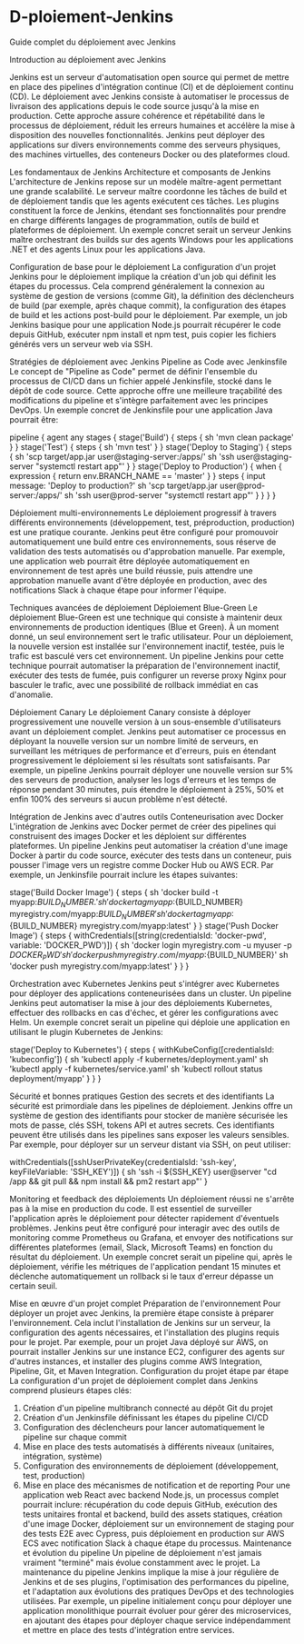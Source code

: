 # D-ploiement-Jenkins

Guide complet du déploiement avec Jenkins


Introduction au déploiement avec Jenkins


Jenkins est un serveur d'automatisation open source qui permet de mettre en place des pipelines d'intégration continue (CI) et de déploiement continu (CD). Le déploiement avec Jenkins consiste à automatiser le processus de livraison des applications depuis le code source jusqu'à la mise en production. Cette approche assure cohérence et répétabilité dans le processus de déploiement, réduit les erreurs humaines et accélère la mise à disposition des nouvelles fonctionnalités. Jenkins peut déployer des applications sur divers environnements comme des serveurs physiques, des machines virtuelles, des conteneurs Docker ou des plateformes cloud.

Les fondamentaux de Jenkins
Architecture et composants de Jenkins
L'architecture de Jenkins repose sur un modèle maître-agent permettant une grande scalabilité. Le serveur maître coordonne les tâches de build et de déploiement tandis que les agents exécutent ces tâches. Les plugins constituent la force de Jenkins, étendant ses fonctionnalités pour prendre en charge différents langages de programmation, outils de build et plateformes de déploiement. Un exemple concret serait un serveur Jenkins maître orchestrant des builds sur des agents Windows pour les applications .NET et des agents Linux pour les applications Java.

Configuration de base pour le déploiement
La configuration d'un projet Jenkins pour le déploiement implique la création d'un job qui définit les étapes du processus. Cela comprend généralement la connexion au système de gestion de versions (comme Git), la définition des déclencheurs de build (par exemple, après chaque commit), la configuration des étapes de build et les actions post-build pour le déploiement. Par exemple, un job Jenkins basique pour une application Node.js pourrait récupérer le code depuis GitHub, exécuter npm install et npm test, puis copier les fichiers générés vers un serveur web via SSH.


Stratégies de déploiement avec Jenkins
Pipeline as Code avec Jenkinsfile
Le concept de "Pipeline as Code" permet de définir l'ensemble du processus de CI/CD dans un fichier appelé Jenkinsfile, stocké dans le dépôt de code source. Cette approche offre une meilleure traçabilité des modifications du pipeline et s'intègre parfaitement avec les principes DevOps. Un exemple concret de Jenkinsfile pour une application Java pourrait être:



pipeline {
    agent any
    stages {
        stage('Build') {
            steps {
                sh 'mvn clean package'
            }
        }
        stage('Test') {
            steps {
                sh 'mvn test'
            }
        }
        stage('Deploy to Staging') {
            steps {
                sh 'scp target/app.jar user@staging-server:/apps/'
                sh 'ssh user@staging-server "systemctl restart app"'
            }
        }
        stage('Deploy to Production') {
            when {
                expression { return env.BRANCH_NAME == 'master' }
            }
            steps {
                input message: 'Deploy to production?'
                sh 'scp target/app.jar user@prod-server:/apps/'
                sh 'ssh user@prod-server "systemctl restart app"'
            }
        }
    }
}



Déploiement multi-environnements
Le déploiement progressif à travers différents environnements (développement, test, préproduction, production) est une pratique courante. Jenkins peut être configuré pour promouvoir automatiquement une build entre ces environnements, sous réserve de validation des tests automatisés ou d'approbation manuelle. Par exemple, une application web pourrait être déployée automatiquement en environnement de test après une build réussie, puis attendre une approbation manuelle avant d'être déployée en production, avec des notifications Slack à chaque étape pour informer l'équipe.

Techniques avancées de déploiement
Déploiement Blue-Green
Le déploiement Blue-Green est une technique qui consiste à maintenir deux environnements de production identiques (Blue et Green). À un moment donné, un seul environnement sert le trafic utilisateur. Pour un déploiement, la nouvelle version est installée sur l'environnement inactif, testée, puis le trafic est basculé vers cet environnement. Un pipeline Jenkins pour cette technique pourrait automatiser la préparation de l'environnement inactif, exécuter des tests de fumée, puis configurer un reverse proxy Nginx pour basculer le trafic, avec une possibilité de rollback immédiat en cas d'anomalie.

Déploiement Canary
Le déploiement Canary consiste à déployer progressivement une nouvelle version à un sous-ensemble d'utilisateurs avant un déploiement complet. Jenkins peut automatiser ce processus en déployant la nouvelle version sur un nombre limité de serveurs, en surveillant les métriques de performance et d'erreurs, puis en étendant progressivement le déploiement si les résultats sont satisfaisants. Par exemple, un pipeline Jenkins pourrait déployer une nouvelle version sur 5% des serveurs de production, analyser les logs d'erreurs et les temps de réponse pendant 30 minutes, puis étendre le déploiement à 25%, 50% et enfin 100% des serveurs si aucun problème n'est détecté.

Intégration de Jenkins avec d'autres outils
Conteneurisation avec Docker
L'intégration de Jenkins avec Docker permet de créer des pipelines qui construisent des images Docker et les déploient sur différentes plateformes. Un pipeline Jenkins peut automatiser la création d'une image Docker à partir du code source, exécuter des tests dans un conteneur, puis pousser l'image vers un registre comme Docker Hub ou AWS ECR. Par exemple, un Jenkinsfile pourrait inclure les étapes suivantes:


stage('Build Docker Image') {
    steps {
        sh 'docker build -t myapp:${BUILD_NUMBER} .'
        sh 'docker tag myapp:${BUILD_NUMBER} myregistry.com/myapp:${BUILD_NUMBER}'
        sh 'docker tag myapp:${BUILD_NUMBER} myregistry.com/myapp:latest'
    }
}
stage('Push Docker Image') {
    steps {
        withCredentials([string(credentialsId: 'docker-pwd', variable: 'DOCKER_PWD')]) {
            sh 'docker login myregistry.com -u myuser -p ${DOCKER_PWD}'
            sh 'docker push myregistry.com/myapp:${BUILD_NUMBER}'
            sh 'docker push myregistry.com/myapp:latest'
        }
    }
}



Orchestration avec Kubernetes
Jenkins peut s'intégrer avec Kubernetes pour déployer des applications conteneurisées dans un cluster. Un pipeline Jenkins peut automatiser la mise à jour des déploiements Kubernetes, effectuer des rollbacks en cas d'échec, et gérer les configurations avec Helm. Un exemple concret serait un pipeline qui déploie une application en utilisant le plugin Kubernetes de Jenkins:



stage('Deploy to Kubernetes') {
    steps {
        withKubeConfig([credentialsId: 'kubeconfig']) {
            sh 'kubectl apply -f kubernetes/deployment.yaml'
            sh 'kubectl apply -f kubernetes/service.yaml'
            sh 'kubectl rollout status deployment/myapp'
        }
    }
}



Sécurité et bonnes pratiques
Gestion des secrets et des identifiants
La sécurité est primordiale dans les pipelines de déploiement. Jenkins offre un système de gestion des identifiants pour stocker de manière sécurisée les mots de passe, clés SSH, tokens API et autres secrets. Ces identifiants peuvent être utilisés dans les pipelines sans exposer les valeurs sensibles. Par exemple, pour déployer sur un serveur distant via SSH, on peut utiliser:


withCredentials([sshUserPrivateKey(credentialsId: 'ssh-key', keyFileVariable: 'SSH_KEY')]) {
    sh 'ssh -i ${SSH_KEY} user@server "cd /app && git pull && npm install && pm2 restart app"'
}

Monitoring et feedback des déploiements
Un déploiement réussi ne s'arrête pas à la mise en production du code. Il est essentiel de surveiller l'application après le déploiement pour détecter rapidement d'éventuels problèmes. Jenkins peut être configuré pour interagir avec des outils de monitoring comme Prometheus ou Grafana, et envoyer des notifications sur différentes plateformes (email, Slack, Microsoft Teams) en fonction du résultat du déploiement. Un exemple concret serait un pipeline qui, après le déploiement, vérifie les métriques de l'application pendant 15 minutes et déclenche automatiquement un rollback si le taux d'erreur dépasse un certain seuil.


Mise en œuvre d'un projet complet
Préparation de l'environnement
Pour déployer un projet avec Jenkins, la première étape consiste à préparer l'environnement. Cela inclut l'installation de Jenkins sur un serveur, la configuration des agents nécessaires, et l'installation des plugins requis pour le projet. Par exemple, pour un projet Java déployé sur AWS, on pourrait installer Jenkins sur une instance EC2, configurer des agents sur d'autres instances, et installer des plugins comme AWS Integration, Pipeline, Git, et Maven Integration.
Configuration du projet étape par étape
La configuration d'un projet de déploiement complet dans Jenkins comprend plusieurs étapes clés:
1. Création d'un pipeline multibranch connecté au dépôt Git du projet
2. Création d'un Jenkinsfile définissant les étapes du pipeline CI/CD
3. Configuration des déclencheurs pour lancer automatiquement le pipeline sur chaque commit
4. Mise en place des tests automatisés à différents niveaux (unitaires, intégration, système)
5. Configuration des environnements de déploiement (développement, test, production)
6. Mise en place des mécanismes de notification et de reporting
Pour une application web React avec backend Node.js, un processus complet pourrait inclure: récupération du code depuis GitHub, exécution des tests unitaires frontal et backend, build des assets statiques, création d'une image Docker, déploiement sur un environnement de staging pour des tests E2E avec Cypress, puis déploiement en production sur AWS ECS avec notification Slack à chaque étape du processus.
Maintenance et évolution du pipeline
Un pipeline de déploiement n'est jamais vraiment "terminé" mais évolue constamment avec le projet. La maintenance du pipeline Jenkins implique la mise à jour régulière de Jenkins et de ses plugins, l'optimisation des performances du pipeline, et l'adaptation aux évolutions des pratiques DevOps et des technologies utilisées. Par exemple, un pipeline initialement conçu pour déployer une application monolithique pourrait évoluer pour gérer des microservices, en ajoutant des étapes pour déployer chaque service indépendamment et mettre en place des tests d'intégration entre services.